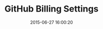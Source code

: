 ---
layout: post
title:  "GitHub Billing Settings"
date:   2015-06-27 16:00:20
categories: github
tags: account profile settings billing
screenshot: github-personal-settings-5.jpg
alt-screenshots: 
- github-personal-settings-5-details.jpg 
- github-personal-settings-5-form.jpg
---